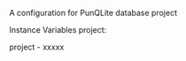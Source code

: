 A configuration for PunQLite database project

Instance Variables
	project:		<Object>

project
	- xxxxx
